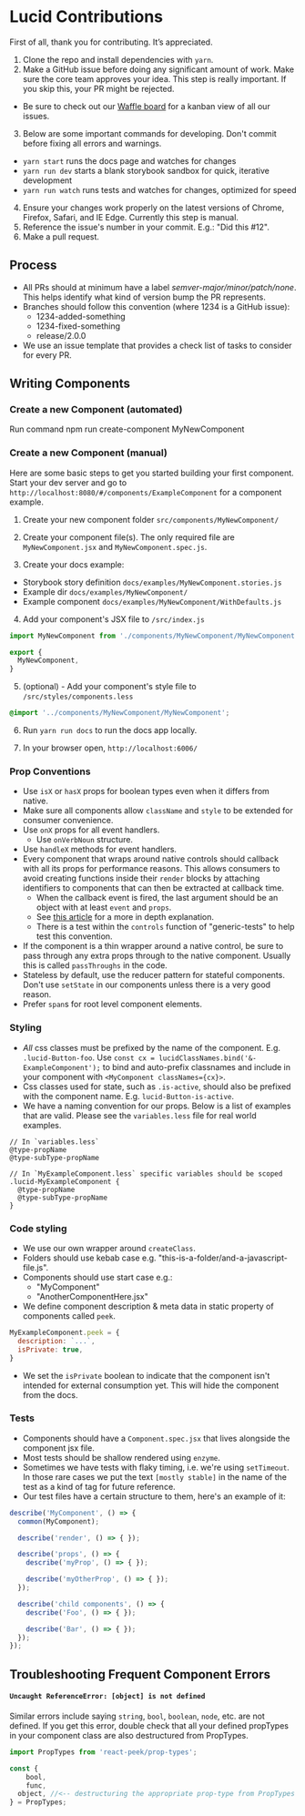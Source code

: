 # Lucid Contributions

First of all, thank you for contributing. It’s appreciated.

1. Clone the repo and install dependencies with `yarn`.
2. Make a GitHub issue before doing any significant amount of work. Make sure the core team approves your idea. This step is really important. If you skip this, your PR might be rejected.
  - Be sure to check out our [Waffle board][waffle] for a kanban view of all our issues.
3. Below are some important commands for developing. Don't commit before fixing all errors and warnings.
  - `yarn start` runs the docs page and watches for changes
  - `yarn run dev` starts a blank storybook sandbox for quick, iterative development
  - `yarn run watch` runs tests and watches for changes, optimized for speed
4. Ensure your changes work properly on the latest versions of Chrome, Firefox, Safari, and IE Edge. Currently this step is manual.
5. Reference the issue's number in your commit. E.g.: "Did this #12".
6. Make a pull request.

## Process

- All PRs should at minimum have a label _semver-major/minor/patch/none_. This helps identify what kind of version bump the PR represents.
- Branches should follow this convention (where 1234 is a GitHub issue):
  - 1234-added-something
  - 1234-fixed-something
  - release/2.0.0
- We use an issue template that provides a check list of tasks to consider for every PR.

## Writing Components
### Create a new Component (automated)
Run command
    npm run create-component MyNewComponent

### Create a new Component (manual)
Here are some basic steps to get you started building your first component.
Start your dev server and go to `http://localhost:8080/#/components/ExampleComponent` for a component example.

1. Create your new component folder
`src/components/MyNewComponent/`

2. Create your component file(s). The only required file are `MyNewComponent.jsx` and `MyNewComponent.spec.js`.

3. Create your docs example:
* Storybook story definition `docs/examples/MyNewComponent.stories.js`
* Example dir `docs/examples/MyNewComponent/`
* Example component `docs/examples/MyNewComponent/WithDefaults.js`

4. Add your component's JSX file to `/src/index.js`
```javascript
import MyNewComponent from './components/MyNewComponent/MyNewComponent';

export {
  MyNewComponent,
}
```

5. (optional) - Add your component's style file to `/src/styles/components.less`
```css
@import '../components/MyNewComponent/MyNewComponent';
```

6. Run `yarn run docs` to run the docs app locally.

7. In your browser open, `http://localhost:6006/`

### Prop Conventions
- Use `isX` or `hasX` props for boolean types even when it differs from native.
- Make sure all components allow `className` and `style` to be extended for consumer convenience.
- Use `onX` props for all event handlers.
  - Use `onVerbNoun` structure.
- Use `handleX` methods for event handlers.
- Every component that wraps around native controls should callback with all its props for performance reasons. This allows consumers to avoid creating functions inside their `render` blocks by attaching identifiers to components that can then be extracted at callback time.
  - When the callback event is fired, the last argument should be an object with at least `event` and `props`.
  - See [this article][perf] for a more in depth explanation.
  - There is a test within the `controls` function of "generic-tests" to help test this convention.
- If the component is a thin wrapper around a native control, be sure to pass through any extra props through to the native component. Usually this is called `passThroughs` in the code.
- Stateless by default, use the reducer pattern for stateful components. Don't use `setState` in our components unless there is a very good reason.
- Prefer `span`s for root level component elements.

### Styling

- *All* css classes must be prefixed by the name of the component. E.g. `.lucid-Button-foo`. Use `const cx = lucidClassNames.bind('&-ExampleComponent');` to bind and auto-prefix classnames and include in your component with `<MyComponent classNames={cx}>`.
- Css classes used for state, such as `.is-active`, should also be prefixed with the component name. E.g. `lucid-Button-is-active`.
- We have a naming convention for our props. Below is a list of examples that are valid. Please see the `variables.less` file for real world examples.

```
// In `variables.less`
@type-propName
@type-subType-propName

// In `MyExampleComponent.less` specific variables should be scoped
.lucid-MyExampleComponent {
  @type-propName
  @type-subType-propName
}
```

### Code styling

- We use our own wrapper around `createClass`.
- Folders should use kebab case e.g. "this-is-a-folder/and-a-javascript-file.js".
- Components should use start case e.g.:
  - "MyComponent"
  - "AnotherComponentHere.jsx"
- We define component description & meta data in static property of components called `peek`.
```javascript
MyExampleComponent.peek = {
  description: `...`,
  isPrivate: true,
}
```
- We set the `isPrivate` boolean to indicate that the component isn't intended for external consumption yet. This will hide the component from the docs.

### Tests

- Components should have a `Component.spec.jsx` that lives alongside the component jsx file.
- Most tests should be shallow rendered using `enzyme`.
- Sometimes we have tests with flaky timing, i.e. we're using `setTimeout`. In those rare cases we put the text `[mostly stable]` in the name of the test as a kind of tag for future reference.
- Our test files have a certain structure to them, here's an example of it:

```javascript
describe('MyComponent', () => {
  common(MyComponent);

  describe('render', () => { });

  describe('props', () => {
    describe('myProp', () => { });

    describe('myOtherProp', () => { });
  });

  describe('child components', () => {
    describe('Foo', () => { });

    describe('Bar', () => { });
  });
});
```

[waffle]: https://waffle.io/appnexus/lucid/
[perf]: https://medium.com/@esamatti/react-js-pure-render-performance-anti-pattern-fb88c101332f

## Troubleshooting Frequent Component Errors

#### `Uncaught ReferenceError: [object] is not defined`
Similar errors include saying `string`, `bool`, `boolean`, `node`, etc. are not defined. If you get this error, double check that all your defined propTypes in your component class are also destructured from PropTypes.
```javascript
import PropTypes from 'react-peek/prop-types';

const {
	bool,
	func,
  object, //<-- destructuring the appropriate prop-type from PropTypes will solve the problem.
} = PropTypes;
```
